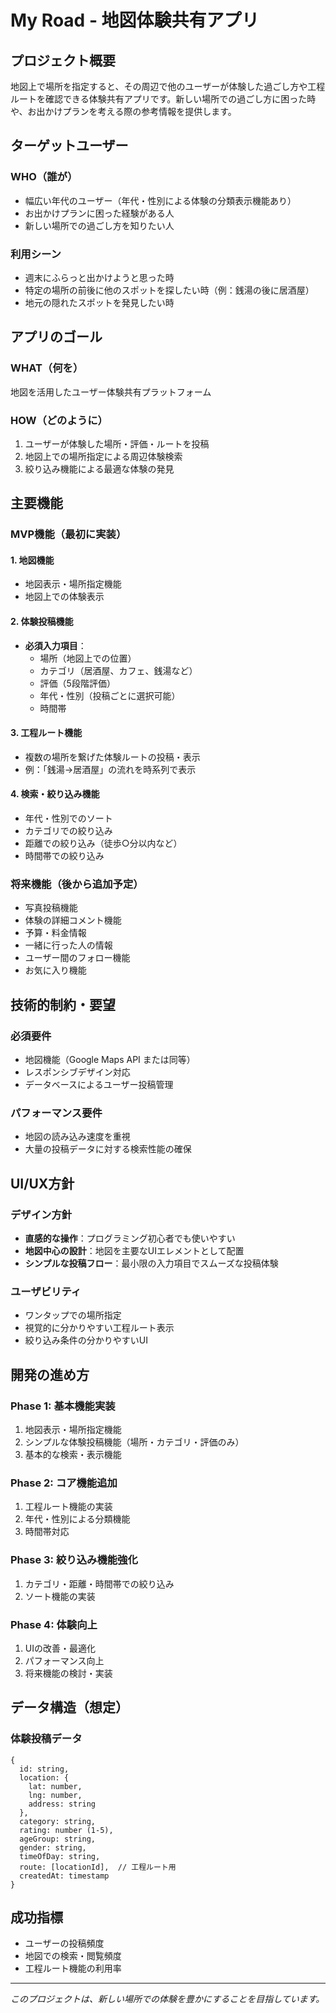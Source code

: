 # My Road - 地図体験共有アプリ

## プロジェクト概要

地図上で場所を指定すると、その周辺で他のユーザーが体験した過ごし方や工程ルートを確認できる体験共有アプリです。新しい場所での過ごし方に困った時や、お出かけプランを考える際の参考情報を提供します。

## ターゲットユーザー

### WHO（誰が）
- 幅広い年代のユーザー（年代・性別による体験の分類表示機能あり）
- お出かけプランに困った経験がある人
- 新しい場所での過ごし方を知りたい人

### 利用シーン
- 週末にふらっと出かけようと思った時
- 特定の場所の前後に他のスポットを探したい時（例：銭湯の後に居酒屋）
- 地元の隠れたスポットを発見したい時

## アプリのゴール

### WHAT（何を）
地図を活用したユーザー体験共有プラットフォーム

### HOW（どのように）
1. ユーザーが体験した場所・評価・ルートを投稿
2. 地図上での場所指定による周辺体験検索
3. 絞り込み機能による最適な体験の発見

## 主要機能

### MVP機能（最初に実装）

#### 1. 地図機能
- 地図表示・場所指定機能
- 地図上での体験表示

#### 2. 体験投稿機能
- **必須入力項目**：
  - 場所（地図上での位置）
  - カテゴリ（居酒屋、カフェ、銭湯など）
  - 評価（5段階評価）
  - 年代・性別（投稿ごとに選択可能）
  - 時間帯

#### 3. 工程ルート機能
- 複数の場所を繋げた体験ルートの投稿・表示
- 例：「銭湯→居酒屋」の流れを時系列で表示

#### 4. 検索・絞り込み機能
- 年代・性別でのソート
- カテゴリでの絞り込み
- 距離での絞り込み（徒歩○分以内など）
- 時間帯での絞り込み

### 将来機能（後から追加予定）
- 写真投稿機能
- 体験の詳細コメント機能
- 予算・料金情報
- 一緒に行った人の情報
- ユーザー間のフォロー機能
- お気に入り機能

## 技術的制約・要望

### 必須要件
- 地図機能（Google Maps API または同等）
- レスポンシブデザイン対応
- データベースによるユーザー投稿管理

### パフォーマンス要件
- 地図の読み込み速度を重視
- 大量の投稿データに対する検索性能の確保

## UI/UX方針

### デザイン方針
- **直感的な操作**：プログラミング初心者でも使いやすい
- **地図中心の設計**：地図を主要なUIエレメントとして配置
- **シンプルな投稿フロー**：最小限の入力項目でスムーズな投稿体験

### ユーザビリティ
- ワンタップでの場所指定
- 視覚的に分かりやすい工程ルート表示
- 絞り込み条件の分かりやすいUI

## 開発の進め方

### Phase 1: 基本機能実装
1. 地図表示・場所指定機能
2. シンプルな体験投稿機能（場所・カテゴリ・評価のみ）
3. 基本的な検索・表示機能

### Phase 2: コア機能追加
1. 工程ルート機能の実装
2. 年代・性別による分類機能
3. 時間帯対応

### Phase 3: 絞り込み機能強化
1. カテゴリ・距離・時間帯での絞り込み
2. ソート機能の実装

### Phase 4: 体験向上
1. UIの改善・最適化
2. パフォーマンス向上
3. 将来機能の検討・実装

## データ構造（想定）

### 体験投稿データ
```
{
  id: string,
  location: {
    lat: number,
    lng: number,
    address: string
  },
  category: string,
  rating: number (1-5),
  ageGroup: string,
  gender: string,
  timeOfDay: string,
  route: [locationId],  // 工程ルート用
  createdAt: timestamp
}
```

## 成功指標
- ユーザーの投稿頻度
- 地図での検索・閲覧頻度
- 工程ルート機能の利用率

---

*このプロジェクトは、新しい場所での体験を豊かにすることを目指しています。*